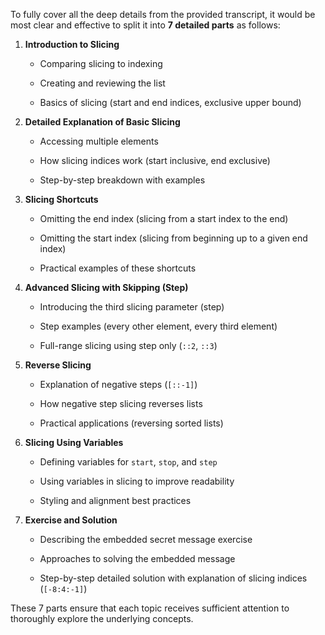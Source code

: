 To fully cover all the deep details from the provided transcript, it would be most clear and effective to split it into **7 detailed parts** as follows:

1. **Introduction to Slicing**
    
    - Comparing slicing to indexing
        
    - Creating and reviewing the list
        
    - Basics of slicing (start and end indices, exclusive upper bound)
        
2. **Detailed Explanation of Basic Slicing**
    
    - Accessing multiple elements
        
    - How slicing indices work (start inclusive, end exclusive)
        
    - Step-by-step breakdown with examples
        
3. **Slicing Shortcuts**
    
    - Omitting the end index (slicing from a start index to the end)
        
    - Omitting the start index (slicing from beginning up to a given end index)
        
    - Practical examples of these shortcuts
        
4. **Advanced Slicing with Skipping (Step)**
    
    - Introducing the third slicing parameter (step)
        
    - Step examples (every other element, every third element)
        
    - Full-range slicing using step only (`::2`, `::3`)
        
5. **Reverse Slicing**
    
    - Explanation of negative steps (`[::-1]`)
        
    - How negative step slicing reverses lists
        
    - Practical applications (reversing sorted lists)
        
6. **Slicing Using Variables**
    
    - Defining variables for `start`, `stop`, and `step`
        
    - Using variables in slicing to improve readability
        
    - Styling and alignment best practices
        
7. **Exercise and Solution**
    
    - Describing the embedded secret message exercise
        
    - Approaches to solving the embedded message
        
    - Step-by-step detailed solution with explanation of slicing indices (`[-8:4:-1]`)
        

These 7 parts ensure that each topic receives sufficient attention to thoroughly explore the underlying concepts.